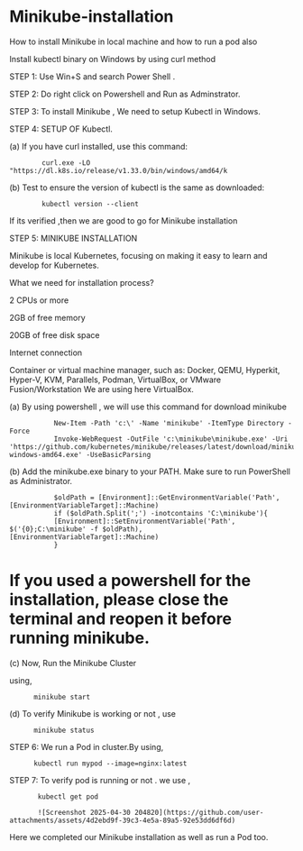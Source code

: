 # Minikube-installation
How to install Minikube in local machine and how to run a pod also


Install kubectl binary on Windows by using curl method

STEP 1: Use Win+S and search Power Shell .

STEP 2: Do right click on Powershell and Run as Adminstrator.

STEP 3: To install Minikube , We need to setup Kubectl in Windows.

STEP 4: SETUP OF Kubectl.

  (a) If you have curl installed, use this command:

            curl.exe -LO "https://dl.k8s.io/release/v1.33.0/bin/windows/amd64/k

 (b) Test to ensure the version of kubectl is the same as downloaded:

            kubectl version --client  

  If its verified ,then we are good to go for Minikube installation

STEP 5: MINIKUBE INSTALLATION

  Minikube is local Kubernetes, focusing on making it easy to learn and develop for Kubernetes.

  What we need for installation process?

  2 CPUs or more
  
2GB of free memory

20GB of free disk space

Internet connection

Container or virtual machine manager, such as: Docker, QEMU, Hyperkit, Hyper-V, KVM, Parallels, Podman, VirtualBox, or VMware Fusion/Workstation
We are using here VirtualBox.

(a) By using powershell , we will use this command for download minikube

               New-Item -Path 'c:\' -Name 'minikube' -ItemType Directory -Force
               Invoke-WebRequest -OutFile 'c:\minikube\minikube.exe' -Uri 'https://github.com/kubernetes/minikube/releases/latest/download/minikube-windows-amd64.exe' -UseBasicParsing

(b) Add the minikube.exe binary to your PATH.
Make sure to run PowerShell as Administrator.

               $oldPath = [Environment]::GetEnvironmentVariable('Path', [EnvironmentVariableTarget]::Machine)
               if ($oldPath.Split(';') -inotcontains 'C:\minikube'){
               [Environment]::SetEnvironmentVariable('Path', $('{0};C:\minikube' -f $oldPath), [EnvironmentVariableTarget]::Machine)
               }

  # If you used a powershell for the installation, please close the terminal and reopen it before running minikube.

  (c) Now, Run the Minikube Cluster

  using,

          minikube start

  (d) To verify Minikube is working or not , use 

          minikube status

  STEP 6: We run a Pod in cluster.By using,

          kubectl run mypod --image=nginx:latest

  STEP 7: To verify pod is running or not . we use ,

           kubectl get pod
           
           ![Screenshot 2025-04-30 204820](https://github.com/user-attachments/assets/4d2ebd9f-39c3-4e5a-89a5-92e53dd6df6d)


  Here we completed our Minikube installation as well as run a Pod too.

  



